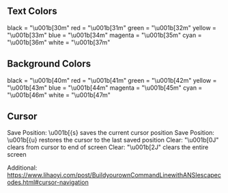 ## Text Colors
  black = "\u001b[30m"
  red = "\u001b[31m"
  green = "\u001b[32m"
  yellow = "\u001b[33m"
  blue = "\u001b[34m"
  magenta = "\u001b[35m"
  cyan = "\u001b[36m"
  white = "\u001b[37m"
## Background Colors
  black = "\u001b[40m"
  red = "\u001b[41m"
  green = "\u001b[42m"
  yellow = "\u001b[43m"
  blue = "\u001b[44m"
  magenta = "\u001b[45m"
  cyan = "\u001b[46m"
  white = "\u001b[47m"
## Cursor
Save Position: \u001b[{s} saves the current cursor position
Save Position: \u001b[{u} restores the cursor to the last saved position
Clear: "\u001b[0J" clears from cursor to end of screen
Clear: "\u001b[2J" clears the entire screen

Additional:
https://www.lihaoyi.com/post/BuildyourownCommandLinewithANSIescapecodes.html#cursor-navigation